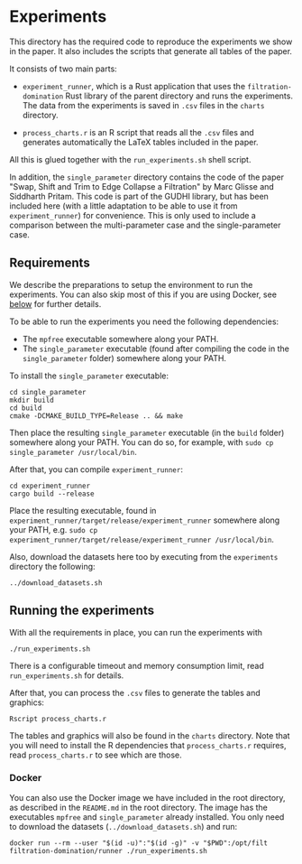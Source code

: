 # Experiments

This directory has the required code to reproduce the experiments we show in the
paper. It also includes the scripts that generate all tables of the paper.

It consists of two main parts:
- `experiment_runner`, which is a Rust application that uses the
  `filtration-domination` Rust library of the parent directory and runs the
  experiments. The data from the experiments is saved in `.csv` files in the
  `charts` directory.

- `process_charts.r` is an R script that reads all the `.csv` files and generates
  automatically the LaTeX tables included in the paper.

All this is glued together with the `run_experiments.sh` shell script.
  
In addition, the `single_parameter` directory contains the code of the paper
"Swap, Shift and Trim to Edge Collapse a Filtration" by Marc Glisse and
Siddharth Pritam. This code is part of the GUDHI library, but has been included
here (with a little adaptation to be able to use it from `experiment_runner`) for
convenience. This is only used to include a comparison between the
multi-parameter case and the single-parameter case.

## Requirements

We describe the preparations to setup the environment to run the experiments.
You can also skip most of this if you are using Docker, see [below](#Docker) for
further details.

To be able to run the experiments you need the following dependencies:
- The `mpfree` executable somewhere along your PATH.
- The `single_parameter` executable (found after compiling the code in the `single_parameter` folder) somewhere along your PATH.

To install the `single_parameter` executable:

``` shell
cd single_parameter
mkdir build
cd build
cmake -DCMAKE_BUILD_TYPE=Release .. && make
```
Then place the resulting `single_parameter` executable (in the `build` folder) somewhere
along your PATH. You can do so, for example, with `sudo cp single_parameter
/usr/local/bin`.

After that, you can compile `experiment_runner`:

``` shell
cd experiment_runner
cargo build --release
```

Place the resulting executable, found in
`experiment_runner/target/release/experiment_runner` somewhere along your PATH,
e.g. `sudo cp experiment_runner/target/release/experiment_runner /usr/local/bin`.

Also, download the datasets here too by executing from the `experiments` directory the following:

``` shell
../download_datasets.sh
```

## Running the experiments

With all the requirements in place, you can run the experiments with

``` shell
./run_experiments.sh
```

There is a configurable timeout and memory consumption limit, read
`run_experiments.sh` for details.

After that, you can process the `.csv` files to generate the tables and graphics:

``` shell
Rscript process_charts.r
```

The tables and graphics will also be found in the `charts` directory.  Note that
you will need to install the R dependencies that `process_charts.r` requires,
read `process_charts.r` to see which are those.

### Docker

You can also use the Docker image we have included in the root directory, as
described in the `README.md` in the root directory. The image has the
executables `mpfree` and `single_parameter` already installed. You only need to
download the datasets (`../download_datasets.sh`) and run:

``` shell
docker run --rm --user "$(id -u)":"$(id -g)" -v "$PWD":/opt/filt filtration-domination/runner ./run_experiments.sh
```
